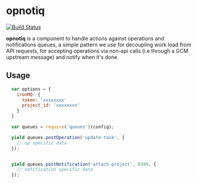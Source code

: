 opnotiq
=======

[![Build Status](https://travis-ci.org/alantu/opnotiq.svg?branch=master)](http://travis-ci.org/alantu/opnotiq)

**opnotiq** is a component to handle actions against operations and notifications queues, a simple pattern we use for decoupling work load from API requests, for accepting operations via non-api calls (i.e through a GCM upstream message) and notify when it's done.


Usage
-----

```javascript
  var options = {
    ironMQ: {
      token: 'xxxxxxxx'
      project_id: 'xxxxxxxx'
    }
  }

  var queues = require('queues')(config);

  yield queues.postOperation('update-task', {
    // op specific data
  });


  yield queues.postNotification('attach-project', 9349, {
    // notification specific data
  });
```

